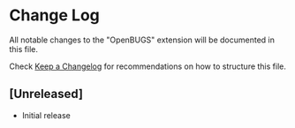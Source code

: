 # Change Log

All notable changes to the "OpenBUGS" extension will be documented in this file.

Check [Keep a Changelog](http://keepachangelog.com/) for recommendations on how to structure this file.

## [Unreleased]

- Initial release